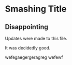 # Smashing Title

## Disappointing 

Updates were made to this file.

It was decidedly good.

wefegaegergeragreg
wefewf
